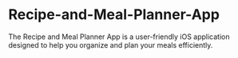 # Recipe-and-Meal-Planner-App
The Recipe and Meal Planner App is a user-friendly iOS application designed to help you organize and plan your meals efficiently.

